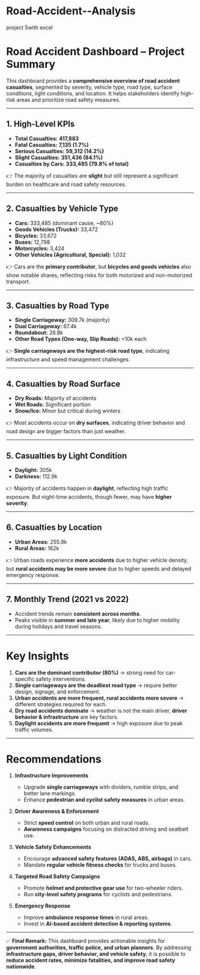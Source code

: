 # Road-Accident--Analysis
project 5with excel

# **Road Accident Dashboard – Project Summary**

This dashboard provides a **comprehensive overview of road accident casualties**, segmented by severity, vehicle type, road type, surface conditions, light conditions, and location. It helps stakeholders identify high-risk areas and prioritize road safety measures.

---

## **1. High-Level KPIs**

* **Total Casualties:** **417,883**
* **Fatal Casualties:** **7,135 (1.7%)**
* **Serious Casualties:** **59,312 (14.2%)**
* **Slight Casualties:** **351,436 (84.1%)**
* **Casualties by Cars:** **333,485 (79.8% of total)**

👉 The majority of casualties are **slight** but still represent a significant burden on healthcare and road safety resources.

---

## **2. Casualties by Vehicle Type**

* **Cars:** 333,485 (dominant cause, \~80%)
* **Goods Vehicles (Trucks):** 33,472
* **Bicycles:** 33,672
* **Buses:** 12,798
* **Motorcycles:** 3,424
* **Other Vehicles (Agricultural, Special):** 1,032

👉 Cars are the **primary contributor**, but **bicycles and goods vehicles** also show notable shares, reflecting risks for both motorized and non-motorized transport.

---

## **3. Casualties by Road Type**

* **Single Carriageway:** 309.7k (majority)
* **Dual Carriageway:** 67.4k
* **Roundabout:** 26.8k
* **Other Road Types (One-way, Slip Roads):** <10k each

👉 **Single carriageways are the highest-risk road type**, indicating infrastructure and speed management challenges.

---

## **4. Casualties by Road Surface**

* **Dry Roads:** Majority of accidents
* **Wet Roads:** Significant portion
* **Snow/Ice:** Minor but critical during winters

👉 Most accidents occur on **dry surfaces**, indicating driver behavior and road design are bigger factors than just weather.

---

## **5. Casualties by Light Condition**

* **Daylight:** 305k
* **Darkness:** 112.9k

👉 Majority of accidents happen in **daylight**, reflecting high traffic exposure. But night-time accidents, though fewer, may have **higher severity**.

---

## **6. Casualties by Location**

* **Urban Areas:** 255.9k
* **Rural Areas:** 162k

👉 Urban roads experience **more accidents** due to higher vehicle density, but **rural accidents may be more severe** due to higher speeds and delayed emergency response.

---

## **7. Monthly Trend (2021 vs 2022)**

* Accident trends remain **consistent across months**.
* Peaks visible in **summer and late year**, likely due to higher mobility during holidays and travel seasons.

---

# **Key Insights**

1. **Cars are the dominant contributor (80%)** → strong need for car-specific safety interventions.
2. **Single carriageways are the deadliest road type** → require better design, signage, and enforcement.
3. **Urban accidents are more frequent, rural accidents more severe** → different strategies required for each.
4. **Dry road accidents dominate** → weather is not the main driver, **driver behavior & infrastructure** are key factors.
5. **Daylight accidents are more frequent** → high exposure due to peak traffic volumes.

---

# **Recommendations**

1. **Infrastructure Improvements**

   * Upgrade **single carriageways** with dividers, rumble strips, and better lane markings.
   * Enhance **pedestrian and cyclist safety measures** in urban areas.

2. **Driver Awareness & Enforcement**

   * Strict **speed control** on both urban and rural roads.
   * **Awareness campaigns** focusing on distracted driving and seatbelt use.

3. **Vehicle Safety Enhancements**

   * Encourage **advanced safety features (ADAS, ABS, airbags)** in cars.
   * Mandate **regular vehicle fitness checks** for trucks and buses.

4. **Targeted Road Safety Campaigns**

   * Promote **helmet and protective gear use** for two-wheeler riders.
   * Run **city-level safety programs** for cyclists and pedestrians.

5. **Emergency Response**

   * Improve **ambulance response times** in rural areas.
   * Invest in **AI-based accident detection & reporting systems**.

---

✅ **Final Remark:**
This dashboard provides actionable insights for **government authorities, traffic police, and urban planners**. By addressing **infrastructure gaps, driver behavior, and vehicle safety**, it is possible to **reduce accident rates, minimize fatalities, and improve road safety nationwide**.


